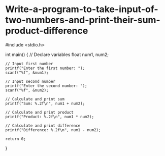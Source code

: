 # Write-a-program-to-take-input-of-two-numbers-and-print-their-sum-product-difference

#include <stdio.h>

int main() {
    // Declare variables
    float num1, num2;

    // Input first number
    printf("Enter the first number: ");
    scanf("%f", &num1);

    // Input second number
    printf("Enter the second number: ");
    scanf("%f", &num2);

    // Calculate and print sum
    printf("Sum: %.2f\n", num1 + num2);

    // Calculate and print product
    printf("Product: %.2f\n", num1 * num2);

    // Calculate and print difference
    printf("Difference: %.2f\n", num1 - num2);

    return 0;
}


